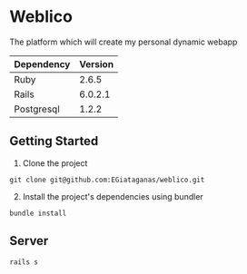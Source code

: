 # Weblico

The platform which will create my personal dynamic webapp

| Dependency | Version |
|:-----------|:--------|
| Ruby       | 2.6.5   |
| Rails      | 6.0.2.1 |
| Postgresql | 1.2.2   |

## Getting Started

1. Clone the project

  `git clone git@github.com:EGiataganas/weblico.git`

2. Install the project's dependencies using bundler

  `bundle install`

## Server

  `rails s`

